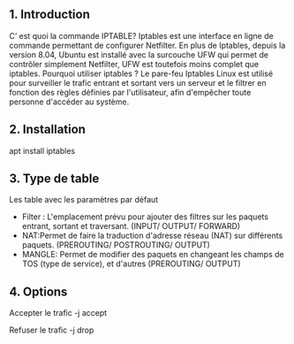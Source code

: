 ## 1. Introduction
C’ est quoi la commande IPTABLE?
Iptables est une interface en ligne de commande permettant de configurer Netfilter. En plus de Iptables, depuis la version 8.04, Ubuntu est installé avec la surcouche UFW qui permet de contrôler simplement Netfilter, UFW est toutefois moins complet que iptables.
Pourquoi utiliser iptables ?
Le pare-feu Iptables Linux est utilisé pour surveiller le trafic entrant et sortant vers un serveur et le filtrer en fonction des règles définies par l'utilisateur, afin d'empêcher toute personne d'accéder au système.

## 2. Installation
apt install iptables

## 3. Type de table
Les table avec les paramètres  par défaut
- Filter : L'emplacement prévu pour ajouter des filtres sur les paquets entrant, sortant et traversant. (INPUT/ OUTPUT/ FORWARD)
- NAT:Permet de faire la traduction d'adresse réseau (NAT) sur différents paquets. (PREROUTING/ POSTROUTING/ OUTPUT)
- MANGLE: Permet de modifier des paquets en changeant les champs de TOS (type de service), et d'autres (PREROUTING/ OUTPUT)

## 4. Options
Accepter le trafic
-j accept

Refuser le trafic
-j drop

